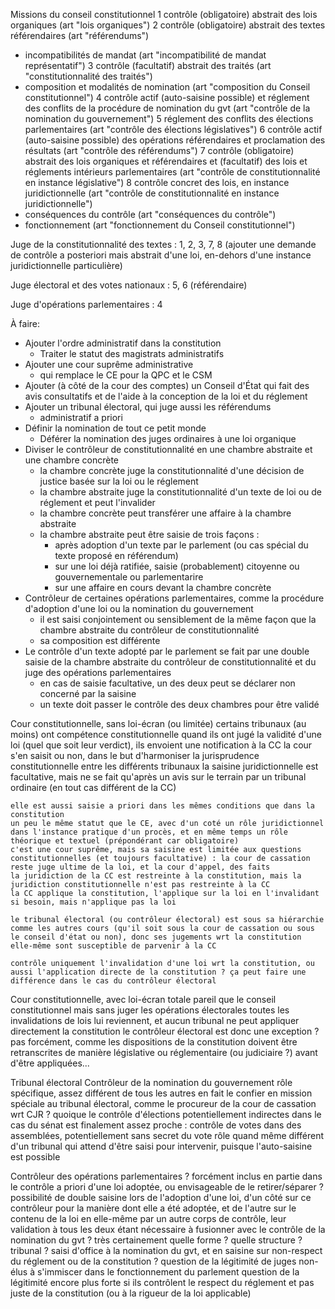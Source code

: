 Missions du conseil constitutionnel
1 contrôle (obligatoire) abstrait des lois organiques (art "lois organiques")
2 contrôle (obligatoire) abstrait des textes référendaires (art "référendums")
- incompatibilités de mandat (art "incompatibilité de mandat représentatif")
3 contrôle (facultatif) abstrait des traités (art "constitutionnalité des traités")
- composition et modalités de nomination (art "composition du Conseil constitutionnel")
4 contrôle actif (auto-saisine possible) et réglement des conflits de la procédure de nomination du gvt (art "contrôle de la nomination du gouvernement")
5 réglement des conflits des élections parlementaires (art "contrôle des élections législatives")
6 contrôle actif (auto-saisine possible) des opérations référendaires et proclamation des résultats (art "contrôle des référendums")
7 contrôle (obligatoire) abstrait des lois organiques et référendaires et (facultatif) des lois et réglements intérieurs parlementaires (art "contrôle de constitutionnalité en instance législative")
8 contrôle concret des lois, en instance juridictionnelle (art "contrôle de constitutionnalité en instance juridictionnelle")
- conséquences du contrôle (art "conséquences du contrôle")
- fonctionnement (art "fonctionnement du Conseil constitutionnel")

Juge de la constitutionnalité des textes : 1, 2, 3, 7, 8
(ajouter une demande de contrôle a posteriori mais abstrait d'une loi, en-dehors d'une instance juridictionnelle particulière)

Juge électoral et des votes nationaux : 5, 6 (référendaire)

Juge d'opérations parlementaires : 4


À faire:
- Ajouter l'ordre administratif dans la constitution
  - Traiter le statut des magistrats administratifs
- Ajouter une cour suprême administrative
  - qui remplace le CE pour la QPC et le CSM
- Ajouter (à côté de la cour des comptes) un Conseil d'État qui fait des avis consultatifs et de l'aide à la conception de la loi et du réglement
- Ajouter un tribunal électoral, qui juge aussi les référendums
  - administratif a priori
- Définir la nomination de tout ce petit monde
  - Déférer la nomination des juges ordinaires à une loi organique
- Diviser le contrôleur de constitutionnalité en une chambre abstraite et une chambre concrète
  - la chambre concrète juge la constitutionnalité d'une décision de justice basée sur la loi ou le réglement
  - la chambre abstraite juge la constitutionnalité d'un texte de loi ou de réglement et peut l'invalider
  - la chambre concrète peut transférer une affaire à la chambre abstraite
  - la chambre abstraite peut être saisie de trois façons :
    - après adoption d'un texte par le parlement (ou cas spécial du texte proposé en référendum)
    - sur une loi déjà ratifiée, saisie (probablement) citoyenne ou gouvernementale ou parlementarire
    - sur une affaire en cours devant la chambre concrète
- Contrôleur de certaines opérations parlementaires, comme la procédure d'adoption d'une loi ou la nomination du gouvernement
  - il est saisi conjointement ou sensiblement de la même façon que la chambre abstraite du contrôleur de constitutionnalité
  - sa composition est différente
- Le contrôle d'un texte adopté par le parlement se fait par une double saisie de la chambre abstraite du contrôleur de constitutionnalité et du juge des opérations parlementaires
  - en cas de saisie facultative, un des deux peut se déclarer non concerné par la saisine
  - un texte doit passer le contrôle des deux chambres pour être validé


Cour constitutionnelle, sans loi-écran (ou limitée)
    certains tribunaux (au moins) ont compétence constitutionnelle
    quand ils ont jugé la validité d'une loi (quel que soit leur verdict), ils envoient une notification à la CC
    la cour s'en saisit ou non, dans le but d'harmoniser la jurisprudence constitutionnelle entre les différents tribunaux
    la saisine juridictionnelle est facultative, mais ne se fait qu'après un avis sur le terrain par un tribunal ordinaire (en tout cas différent de la CC)

    elle est aussi saisie a priori dans les mêmes conditions que dans la constitution
    un peu le même statut que le CE, avec d'un coté un rôle juridictionnel dans l'instance pratique d'un procès, et en même temps un rôle théorique et textuel (prépondérant car obligatoire)
    c'est une cour suprême, mais sa saisine est limitée aux questions constitutionnelles (et toujours facultative) : la cour de cassation reste juge ultime de la loi, et la cour d'appel, des faits
    la juridiction de la CC est restreinte à la constitution, mais la juridiction constitutionnelle n'est pas restreinte à la CC
    la CC applique la constitution, l'applique sur la loi en l'invalidant si besoin, mais n'applique pas la loi

    le tribunal électoral (ou contrôleur électoral) est sous sa hiérarchie comme les autres cours (qu'il soit sous la cour de cassation ou sous le conseil d'état ou non), donc ses jugements wrt la constitution elle-même sont susceptible de parvenir à la CC

    contrôle uniquement l'invalidation d'une loi wrt la constitution, ou aussi l'application directe de la constitution ? ça peut faire une différence dans le cas du contrôleur électoral

Cour constitutionnelle, avec loi-écran totale
    pareil que le conseil constitutionnel mais sans juger les opérations électorales
    toutes les invalidations de lois lui reviennent, et aucun tribunal ne peut appliquer directement la constitution
    le contrôleur électoral est donc une exception ? pas forcément, comme les dispositions de la constitution doivent être retranscrites de manière législative ou réglementaire (ou judiciaire ?) avant d'être appliquées...

Tribunal électoral
Contrôleur de la nomination du gouvernement
    rôle spécifique, assez différent de tous les autres en fait
    le confier en mission spéciale au tribunal électoral, comme le procureur de la cour de cassation wrt CJR ?
    quoique le contrôle d'élections potentiellement indirectes dans le cas du sénat est finalement assez proche : contrôle de votes dans des assemblées, potentiellement sans secret du vote
    rôle quand même différent d'un tribunal qui attend d'être saisi pour intervenir, puisque l'auto-saisine est possible

Contrôleur des opérations parlementaires ?
    forcément inclus en partie dans le contrôle a priori d'une loi adoptée, ou envisageable de le retirer/séparer ?
        possibilité de double saisine lors de l'adoption d'une loi, d'un côté sur ce contrôleur pour la manière dont elle a été adoptée, et de l'autre sur le contenu de la loi en elle-même par un autre corps de contrôle, leur validation à tous les deux étant nécessaire
    à fusionner avec le contrôle de la nomination du gvt ? très certainement
    quelle forme ? quelle structure ? tribunal ? saisi d'office à la nomination du gvt, et en saisine sur non-respect du réglement ou de la constitution ?
    question de la légitimité de juges non-élus à s'immiscer dans le fonctionnement du parlement
    question de la légitimité encore plus forte si ils contrôlent le respect du réglement et pas juste de la constitution (ou à la rigueur de la loi applicable)
